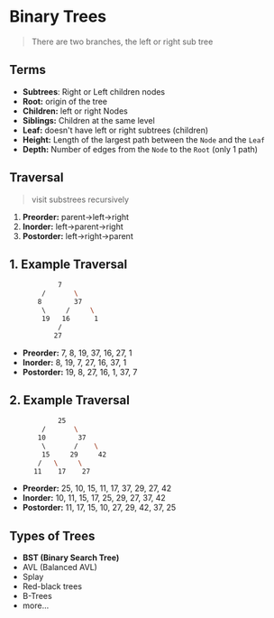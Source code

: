 # Binary Trees

> There are two branches, the left or right sub tree

## Terms

- **Subtrees**: Right or Left children nodes
- **Root:** origin of the tree
- **Children:** left or right Nodes
- **Siblings:** Children at the same level
- **Leaf:** doesn't have left or right subtrees (children)
- **Height:** Length of the largest path between the `Node` and the `Leaf`
- **Depth:** Number of edges from the `Node` to the `Root` (only 1 path)

## Traversal

> visit substrees recursively

1. **Preorder:** parent->left->right
2. **Inorder:** left->parent->right
3. **Postorder:** left->right->parent

## 1. Example Traversal

```bash
            7
        /       \
       8        37
        \     /     \
        19   16      1
            /
           27
```

- **Preorder:** 7, 8, 19, 37, 16, 27, 1
- **Inorder:** 8, 19, 7, 27, 16, 37, 1
- **Postorder:** 19, 8, 27, 16, 1, 37, 7

## 2. Example Traversal

```bash
            25
        /       \
       10        37
        \       /    \
        15     29     42
       /   \     \
      11    17    27
```

- **Preorder:** 25, 10, 15, 11, 17, 37, 29, 27, 42
- **Inorder:** 10, 11, 15, 17, 25, 29, 27, 37, 42
- **Postorder:** 11, 17, 15, 10, 27, 29, 42, 37, 25

## Types of Trees

- **BST (Binary Search Tree)**
- AVL (Balanced AVL)
- Splay
- Red-black trees
- B-Trees
- more...
